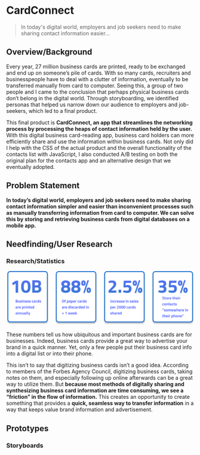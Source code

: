 # CardConnect

> In today's digital world, employers and job seekers need to make sharing contact information easier...

## Overview/Background

Every year, 27 million business cards are printed, ready to be exchanged and end up on someone’s pile of cards. With so many cards, recruiters and businesspeople have to deal with a clutter of information, eventually to be transferred manually from card to computer. Seeing this, a group of two people and I came to the conclusion that perhaps physical business cards don’t belong in the digital world. Through storyboarding, we identified personas that helped us narrow down our audience to employers and job-seekers, which led to a final product.

This final product is **CardConnect, an app that streamlines the networking process by processing the heaps of contact information held by the user.** With this digital business card-reading app, business card holders can more efficiently share and use the information within business cards. Not only did I help with the CSS of the actual product and the overall functionality of the contacts list with JavaScript, I also conducted A/B testing on both the original plan for the contacts app and an alternative design that we eventually adopted.

## Problem Statement
**In today’s digital world, employers and job seekers need to make sharing contact information simpler and easier than inconvenient processes such as manually transferring information from card to computer. We can solve this by storing and retrieving business cards from digital databases on a mobile app.**

## Needfinding/User Research
### Research/Statistics
![Statistics](https://raw.githubusercontent.com/annsudhart/annsudhart.github.io/source/public/case-studies/cardconnect/images/statistics.svg)

These numbers tell us how ubiquitous and important business cards are for businesses. Indeed, business cards provide a great way to advertise your brand in a quick manner. Yet, only a few people put their business card info into a digital list or into their phone.

This isn’t to say that digitizing business cards isn’t a good idea. According to members of the Forbes Agency Council, digitizing business cards, taking notes on them, and especially following up online afterwards can be a great way to utilize them. But **because most methods of digitally sharing and synthesizing business card information are time consuming, we see a “friction” in the flow of information.** This creates an opportunity to create something that provides a **quick, seamless way to transfer information** in a way that keeps value brand information and advertisement.
## Prototypes

### Storyboards